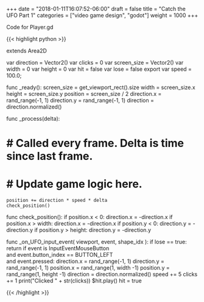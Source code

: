 +++
date = "2018-01-11T16:07:52-06:00"
draft = false
title = "Catch the UFO Part 1"
categories = ["video game design", "godot"]
weight = 1000
+++

Code for Player.gd

{{< highlight python >}}
 
extends Area2D


var direction = Vector2()
var clicks = 0
var screen_size = Vector2()
var width = 0
var height = 0
var hit = false
var lose = false
export var speed = 100.0;

func _ready():
	screen_size = get_viewport_rect().size
	width = screen_size.x
	height = screen_size.y
	position = screen_size / 2
	direction.x = rand_range(-1, 1)
	direction.y = rand_range(-1, 1)
	direction = direction.normalized()

func _process(delta):
#	# Called every frame. Delta is time since last frame.
#	# Update game logic here.
	position += direction * speed * delta
	check_position()
	
func check_position():
	if position.x < 0:
		direction.x = -direction.x
	if position.x > width:
		direction.x = -direction.x
	if position.y < 0:
		direction.y = -direction.y
	if position.y > height:
		direction.y = -direction.y


func _on_UFO_input_event( viewport, event, shape_idx ):
	if lose == true:
		return
	if event is InputEventMouseButton \
    and event.button_index == BUTTON_LEFT \
    and event.pressed:
		direction.x = rand_range(-1, 1)
		direction.y = rand_range(-1, 1)
		position.x = rand_range(1, width -1)
		position.y = rand_range(1, height -1)
		direction = direction.normalized()
		speed += 5
		clicks += 1
		print("Clicked " + str(clicks))
		$hit.play()
		hit = true

{{< /highlight >}}